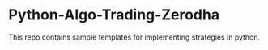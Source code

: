 # Python-Algo-Trading-Zerodha
This repo contains sample templates for implementing strategies in python.

